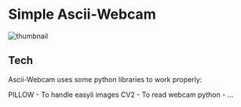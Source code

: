 # Simple Ascii-Webcam

![thumbnail](https://cdn.discordapp.com/attachments/483689423209234473/808308776028733460/2021-02-08_12-15-21_1_1.gif)

## Tech
Ascii-Webcam uses some python libraries to work properly:

PILLOW - To handle easyli images
CV2 - To read webcam
python - ...
